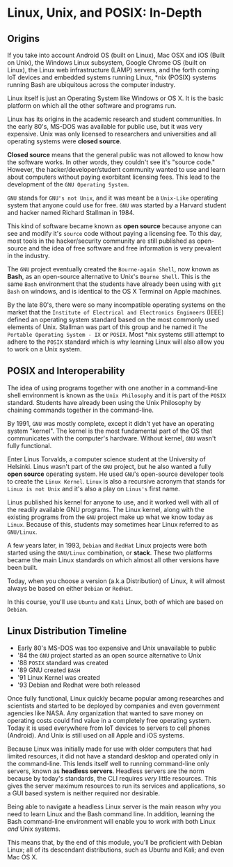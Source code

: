 # Linux, Unix, and POSIX: In-Depth

## Origins
If you take into account Android OS (built on Linux), Mac OSX and iOS (Built on Unix), the Windows Linux subsystem, Google Chrome OS (built on Linux), the Linux web infrastructure (LAMP) servers, and the forth coming IoT devices and embedded systems running Linux, \*nix (POSIX) systems running Bash are ubiquitous across the computer industry.

Linux itself is just an Operating System like Windows or OS X. It is the basic platform on which all the other software and programs run.

Linux has its origins in the academic research and student communities. In the early 80's, MS-DOS was available for public use, but it was very expensive. Unix was only licensed to researchers and universities and all operating systems were **closed source**.

**Closed source** means that the general public was not allowed to know how the software works. In other words, they couldn't see it's "source code." However, the hacker/developer/student community wanted to use and learn about computers without paying exorbitant licensing fees. This lead to the development of the `GNU Operating System`.

`GNU` stands for `GNU's not Unix`, and it was meant be a `Unix-Like` operating system that anyone could use for free. `GNU` was started by a Harvard student and hacker named Richard Stallman in 1984.

This kind of software became known as **open source** because anyone can see and modify it's `source` code without paying a licensing fee. To this day, most tools in the hacker/security community are still published as open-source and the idea of free software and free information is very prevalent in the industry.

The `GNU` project eventually created the `Bourne-again Shell`, now known as **Bash**, as an open-source alternative to Unix's `Bourne Shell`. This is the same `Bash` environment that the students have already been using with `git Bash` on windows, and is identical to the OS X Terminal on Apple machines.

By the late 80's, there were so many incompatible operating systems on the market that the `Institute of Electrical and Electronics Engineers` (IEEE) defined an operating system standard based on the most commonly used elements of Unix. Stallman was part of this group and he named it `The Portable Operating System - IX` or `POSIX`. Most \*nix systems still attempt to adhere to the `POSIX` standard which is why learning Linux will also allow you to work on a Unix system.

## POSIX and Interoperability
The idea of using programs together with one another in a command-line shell environment is known as the `Unix Philosophy` and it is part of the `POSIX` standard. Students have already been using the Unix Philosophy by chaining commands together in the command-line.

By 1991, `GNU` was mostly complete, except it didn't yet have an operating system "kernel". The kernel is the most fundamental part of the OS that communicates with the computer's hardware. Without kernel, `GNU` wasn't fully functional.

Enter Linus Torvalds, a computer science student at the University of Helsinki. Linus wasn't part of the `GNU` project, but he also wanted a fully **open source** operating system. He used `GNU`'s open-source developer tools to create the `Linux Kernel`. `Linux` is also a recursive acronym that stands for `Linux is not Unix` and it's also a play on `Linus's` first name.

Linus published his kernel for anyone to use, and it worked well with all of the readily available GNU programs. The Linux kernel, along with the existing programs from the `GNU` project make up what we know today as `Linux`. Because of this, students may sometimes hear Linux referred to as `GNU/Linux`.

A few years later, in 1993, `Debian` and `RedHat` Linux projects were both started using the `GNU/Linux` combination, or **stack**. These two platforms became the main Linux standards on which almost all other versions have been built.

Today, when you choose a version (a.k.a Distribution) of Linux, it will almost always be based on either `Debian` or `RedHat`.

In this course, you'll use `Ubuntu` and `Kali` Linux, both of which are based on `Debian`.

## Linux Distribution Timeline
- Early 80's MS-DOS was too expensive and Unix unavailable to public
- '84 the `GNU` project started as an open source alternative to Unix
- '88 `POSIX` standard was created
- '89 GNU created `BASH`
- '91 Linux Kernel was created
- '93 Debian and Redhat were both released

Once fully functional, Linux quickly became popular among researches and scientists and started to be deployed by companies and even government agencies like NASA. Any organization that wanted to save money on operating costs could find value in a completely free operating system. Today it is used everywhere from IoT devices to servers to cell phones (Android). And Unix is still used on all Apple and iOS systems.

Because Linux was initially made for use with older computers that had limited resources, it did not have a standard desktop and operated only in the command-line. This lends itself well to running command-line only servers, known as **headless servers**. Headless servers are the norm because by today's standards, the CLI requires _very_ little resources. This gives the server maximum resources to run its services and applications, so a GUI based system is neither required nor desirable.

Being able to navigate a headless Linux server is the main reason why you need to learn Linux and the Bash command line. In addition, learning the Bash command-line environment will enable you to work with both Linux _and_ Unix systems.

This means that, by the end of this module, you'll be proficient with Debian Linux; all of its descendant distributions, such as Ubuntu and Kali; and even Mac OS X.
